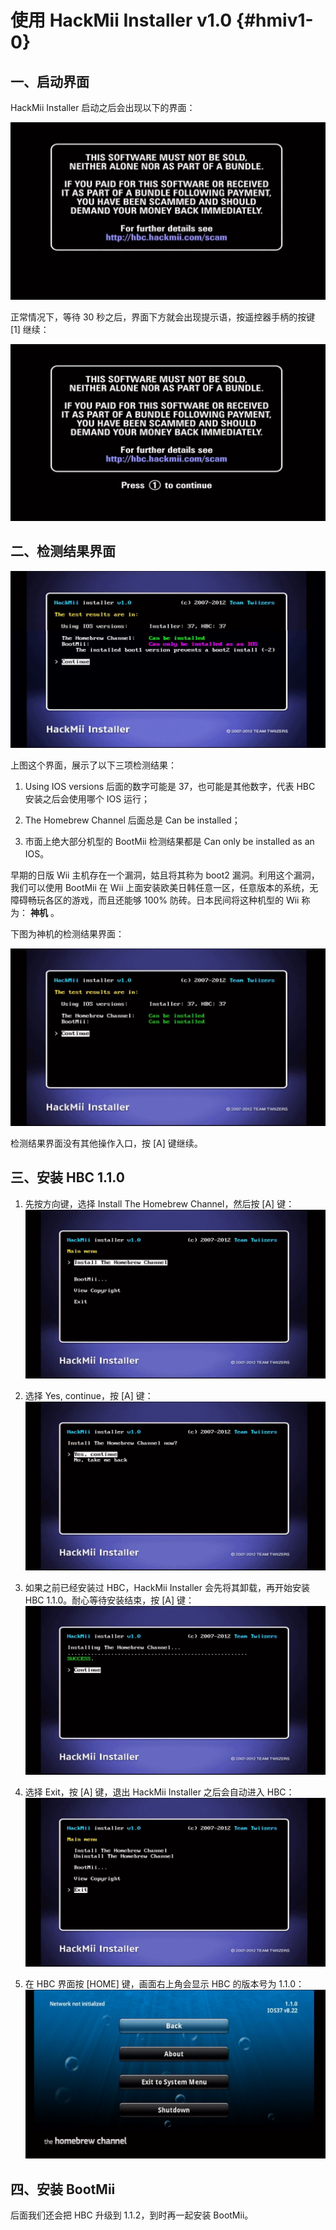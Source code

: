 # 使用 HackMii Installer v1.0  {#hmiv1-0}


## 一、启动界面

HackMii Installer 启动之后会出现以下的界面：

![](./hmiv1.0-startup.png)

正常情况下，等待 30 秒之后，界面下方就会出现提示语，按遥控器手柄的按键 [1] 继续：

![](./hmiv1.0-press-1-to-continue.png)


## 二、检测结果界面

![](./hmiv1.0-bootmii-as-ios-only.png)

上图这个界面，展示了以下三项检测结果：

1. Using IOS versions 后面的数字可能是 37，也可能是其他数字，代表 HBC 安装之后会使用哪个 IOS 运行；

2. The Homebrew Channel 后面总是 Can be installed；

3. 市面上绝大部分机型的 BootMii 检测结果都是 Can only be installed as an IOS。

早期的日版 Wii 主机存在一个漏洞，姑且将其称为 boot2 漏洞。利用这个漏洞，我们可以使用 BootMii 在 Wii 上面安装欧美日韩任意一区，任意版本的系统，无障碍畅玩各区的游戏，而且还能够 100% 防砖。日本民间将这种机型的 Wii 称为： **神机** 。

下图为神机的检测结果界面：

![](./hmiv1.0-bootmii-as-boot2.png)

检测结果界面没有其他操作入口，按 [A] 键继续。


## 三、安装 HBC 1.1.0

1. 先按方向键，选择 Install The Homebrew Channel，然后按 [A] 键：<br/>
  ![](./hmiv1.0-install-hbc.png)

2. 选择 Yes, continue，按 [A] 键：<br/>
  ![](./hmiv1.0-yes-continue.png)

3. 如果之前已经安装过 HBC，HackMii Installer 会先将其卸载，再开始安装 HBC 1.1.0。耐心等待安装结束，按 [A] 键：<br/>
  ![](./hmiv1.0-install-hbc-success.png)

4. 选择 Exit，按 [A] 键，退出 HackMii Installer 之后会自动进入 HBC：<br/>
  ![](./hmiv1.0-exit.png)

5. 在 HBC 界面按 [HOME] 键，画面右上角会显示 HBC 的版本号为 1.1.0：<br/>
  ![](./hmiv1.0-hbc-1.1.0.png)


## 四、安装 BootMii

后面我们还会把 HBC 升级到 1.1.2，到时再一起安装 BootMii。
